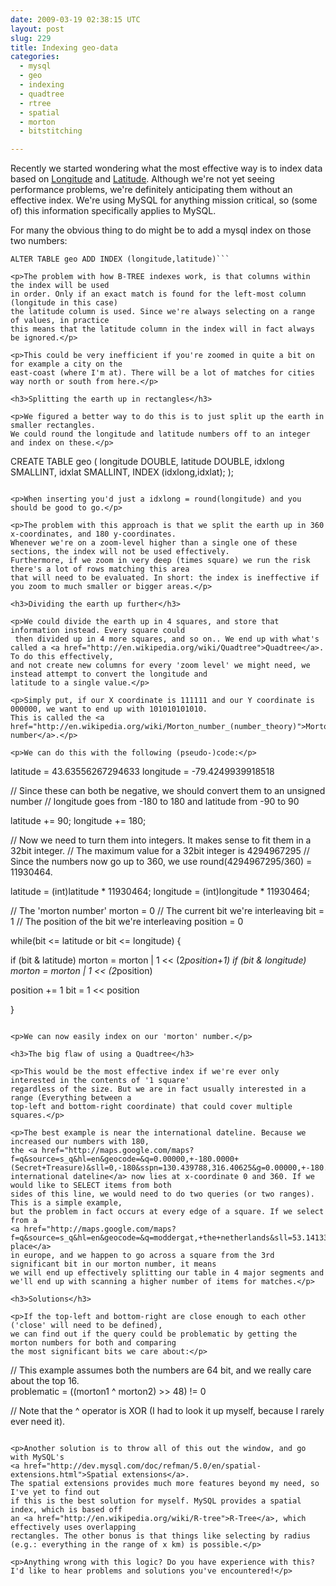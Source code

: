 ```yaml
---
date: 2009-03-19 02:38:15 UTC
layout: post
slug: 229
title: Indexing geo-data
categories:
  - mysql
  - geo
  - indexing
  - quadtree
  - rtree
  - spatial
  - morton
  - bitstitching

---
```

<p>Recently we started wondering what the most effective way is to index data based
on <a href="http://en.wikipedia.org/wiki/Longitude">Longitude</a> and 
<a href="http://en.wikipedia.org/wiki/Latitude">Latitude</a>. Although we're not yet
seeing performance problems, we're definitely anticipating them without an effective index. 
We're using MySQL for anything mission critical, so (some of) this information specifically 
applies to MySQL.</p>

<p>For many the obvious thing to do might be to add a mysql index on those two numbers:</p> 

```
ALTER TABLE geo ADD INDEX (longitude,latitude)```

<p>The problem with how B-TREE indexes work, is that columns within the index will be used
in order. Only if an exact match is found for the left-most column (longitude in this case)
the latitude column is used. Since we're always selecting on a range of values, in practice
this means that the latitude column in the index will in fact always be ignored.</p>

<p>This could be very inefficient if you're zoomed in quite a bit on for example a city on the 
east-coast (where I'm at). There will be a lot of matches for cities way north or south from here.</p>

<h3>Splitting the earth up in rectangles</h3>

<p>We figured a better way to do this is to just split up the earth in smaller rectangles.
We could round the longitude and latitude numbers off to an integer and index on these.</p>

```
CREATE TABLE geo (
  longitude DOUBLE,
  latitude DOUBLE,
  idxlong SMALLINT,
  idxlat SMALLINT,
  INDEX (idxlong,idxlat);
);
```

<p>When inserting you'd just a idxlong = round(longitude) and you should be good to go.</p>

<p>The problem with this approach is that we split the earth up in 360 x-coordinates, and 180 y-coordinates.
Whenever we're on a zoom-level higher than a single one of these sections, the index will not be used effectively.
Furthermore, if we zoom in very deep (times square) we run the risk there's a lot of rows matching this area
that will need to be evaluated. In short: the index is ineffective if you zoom to much smaller or bigger areas.</p>

<h3>Dividing the earth up further</h3>

<p>We could divide the earth up in 4 squares, and store that information instead. Every square could
 then divided up in 4 more squares, and so on.. We end up with what's called a <a href="http://en.wikipedia.org/wiki/Quadtree">Quadtree</a>. To do this effectively, 
and not create new columns for every 'zoom level' we might need, we instead attempt to convert the longitude and
latitude to a single value.</p>

<p>Simply put, if our X coordinate is 111111 and our Y coordinate is 000000, we want to end up with 101010101010.
This is called the <a href="http://en.wikipedia.org/wiki/Morton_number_(number_theory)">Morton number</a>.</p>

<p>We can do this with the following (pseudo-)code:</p>

```
latitude = 43.63556267294633
longitude = -79.4249939918518

// Since these can both be negative, we should convert them to an unsigned number
// longitude goes from -180 to 180 and latitude from -90 to 90

latitude += 90;
longitude += 180;

// Now we need to turn them into integers. It makes sense to fit them in a 32bit integer.
// The maximum value for a 32bit integer is 4294967295
// Since the numbers now go up to 360, we use round(4294967295/360) = 11930464.

latitude = (int)latitude * 11930464;
longitude = (int)longitude * 11930464;

// The 'morton number' 
morton = 0
// The current bit we're interleaving
bit = 1
// The position of the bit we're interleaving
position = 0

while(bit <= latitude or bit <= longitude) {

  if (bit & latitude) morton = morton | 1 << (2*position+1)
  if (bit & longitude) morton = morton | 1 << (2*position)

  position += 1
  bit = 1 << position

}

```

<p>We can now easily index on our 'morton' number.</p>

<h3>The big flaw of using a Quadtree</h3>

<p>This would be the most effective index if we're ever only interested in the contents of '1 square' 
regardless of the size. But we are in fact usually interested in a range (Everything between a
top-left and bottom-right coordinate) that could cover multiple squares.</p>

<p>The best example is near the international dateline. Because we increased our numbers with 180, 
the <a href="http://maps.google.com/maps?f=q&source=s_q&hl=en&geocode=&q=0.00000,+-180.0000+(Secret+Treasure)&sll=0,-180&sspn=130.439788,316.40625&g=0.00000,+-180.0000&ie=UTF8&ll=0,-180&spn=79.549539,158.203125&z=3&iwloc=addr">
international dateline</a> now lies at x-coordinate 0 and 360. If we would like to SELECT items from both
sides of this line, we would need to do two queries (or two ranges). This is a simple example, 
but the problem in fact occurs at every edge of a square. If we select from a 
<a href="http://maps.google.com/maps?f=q&source=s_q&hl=en&geocode=&q=moddergat,+the+netherlands&sll=53.141339,6.024971&sspn=0.012717,0.038624&ie=UTF8&ll=53.407588,6.082649&spn=0.048095,0.154495&t=h&z=13&iwloc=addr">random place</a>
in europe, and we happen to go across a square from the 3rd significant bit in our morton number, it means 
we will end up effectively splitting our table in 4 major segments and we'll end up with scanning a higher number of items for matches.</p>

<h3>Solutions</h3>

<p>If the top-left and bottom-right are close enough to each other ('close' will need to be defined),
we can find out if the query could be problematic by getting the morton numbers for both and comparing
the most significant bits we care about:</p>

```

// This example assumes both the numbers are 64 bit, and we really care about the top 16.   
problematic = ((morton1 ^ morton2) >> 48) != 0

// Note that the ^ operator is XOR (I had to look it up myself, because I rarely ever need it).
```

<p>Another solution is to throw all of this out the window, and go with MySQL's 
<a href="http://dev.mysql.com/doc/refman/5.0/en/spatial-extensions.html">Spatial extensions</a>.
The spatial extensions provides much more features beyond my need, so I've yet to find out 
if this is the best solution for myself. MySQL provides a spatial index, which is based off 
an <a href="http://en.wikipedia.org/wiki/R-tree">R-Tree</a>, which effectively uses overlapping 
rectangles. The other bonus is that things like selecting by radius (e.g.: everything in the range of x km) is possible.</p>

<p>Anything wrong with this logic? Do you have experience with this? I'd like to hear problems and solutions you've encountered!</p>